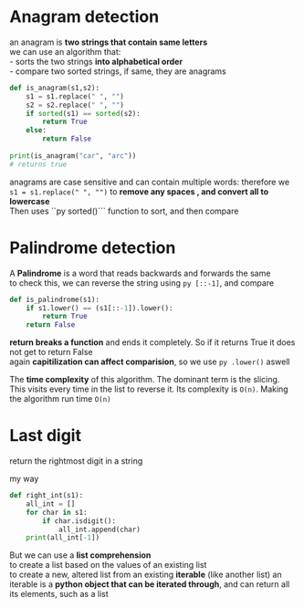# Anagram detection
an anagram is **two strings that contain same letters**<br>
we can use an algorithm that:<br>
            - sorts the two strings **into alphabetical order**<br>
            - compare two sorted strings, if same, they are anagrams
  
```py
def is_anagram(s1,s2):
    s1 = s1.replace(" ", "")
    s2 = s2.replace(" ", "")
    if sorted(s1) == sorted(s2):
        return True
    else:
        return False
    
print(is_anagram("car", "arc"))
# returns true
```
anagrams are case sensitive and can contain multiple words: therefore we ```s1 = s1.replace(" ", "")``` to **remove any spaces , and convert all to lowercase**<br>
Then uses ``py sorted()``` function to sort, and then compare

# Palindrome detection
A **Palindrome** is a word that reads backwards and forwards the same<br>
to check this, we can reverse the string using ```py [::-1]```, and compare<br>

```py
def is_palindrome(s1):
    if s1.lower() == (s1[::-1]).lower():
        return True
    return False
```
**return breaks a function** and ends it completely. So if it returns True it does not get to return False<br>
again **capitilization can affect comparision**, so we use ```py .lower()``` aswell

The **time complexity** of this algorithm. The dominant term is the slicing. This visits every time in the list to reverse it. Its complexity is ```O(n)```. Making the algorithm run time ``O(n)``

# Last digit 
return the rightmost digit in a string

my way
```py
def right_int(s1):
    all_int = []
    for char in s1:
        if char.isdigit():
            all_int.append(char)
    print(all_int[-1])
```

But we can use a **list comprehension**<br>
to create a list based on the values of an existing list<br>
to create a new, altered list from an existing **iterable** (like another list)
an iterable is a **python object that can be iterated through**, and can return all its elements, such as a list


